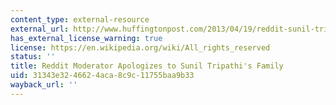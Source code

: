 ```yaml
---
content_type: external-resource
external_url: http://www.huffingtonpost.com/2013/04/19/reddit-sunil-tripathi-apologize_n_3117051.html
has_external_license_warning: true
license: https://en.wikipedia.org/wiki/All_rights_reserved
status: ''
title: Reddit Moderator Apologizes to Sunil Tripathi's Family
uid: 31343e32-4662-4aca-8c9c-11755baa9b33
wayback_url: ''
---
```

